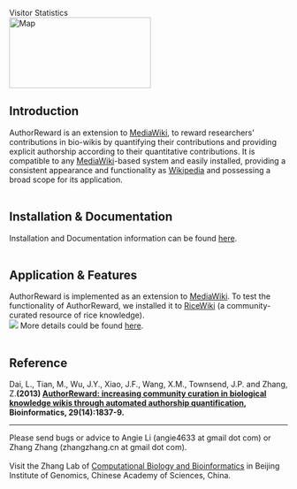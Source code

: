 <a href='Hidden comment: 
<wiki:toc max_depth="2" />
'></a>
Visitor Statistics<br>
<a href='http://www.revolvermaps.com/?target=enlarge&amp;i=arq63t0s2wp&amp;color=ff0000&amp;m=0'><img src='http://rk.revolvermaps.com/h/m/a/0/ff0000/128/0/arq63t0s2wp.png' alt='Map' width='256' height='128' /></a>

<h2>Introduction</h2>
AuthorReward is an extension to <a href='https://www.mediawiki.org/'>MediaWiki</a>, to reward researchers’ contributions in bio-wikis by quantifying their contributions and providing explicit authorship according to their quantitative contributions. It is compatible to any <a href='https://www.mediawiki.org/'>MediaWiki</a>-based system and easily installed, providing a consistent appearance and functionality as <a href='http://www.wikipedia.org/'>Wikipedia</a> and possessing a broad scope for its application.<br>
<br>
<h2>Installation & Documentation</h2>
Installation and Documentation information can be found <a href='AuthorReward.md'>here</a>.<br>
<br>
<h2>Application & Features</h2>
AuthorReward is implemented as an extension to <a href='https://www.mediawiki.org/'>MediaWiki</a>. To test the functionality of AuthorReward, we installed it to <a href='http://ricewiki.big.ac.cn'>RiceWiki</a> (a community-curated resource of rice knowledge).<br>
<img src='http://authorreward.googlecode.com/files/sd1-ricewiki.png' />
More details could be found <a href='Application.md'>here</a>.<br>
<br>
<h2>Reference</h2>
Dai, L., Tian, M., Wu, J.Y., Xiao, J.F., Wang, X.M., Townsend, J.P. and Zhang, Z.<b>(2013) <a href='http://www.ncbi.nlm.nih.gov/pubmed/23732274'>AuthorReward: increasing community curation in biological knowledge wikis through automated authorship quantification</a>, Bioinformatics, 29(14):1837-9.</b>



<hr />
Please send bugs or advice to Angie Li (angie4633 at gmail dot com) or Zhang Zhang (zhangzhang.cn at gmail dot com).<br>
<br>
Visit the Zhang Lab of <a href='http://cbb.big.ac.cn'>Computational Biology and Bioinformatics</a> in Beijing Institute of Genomics, Chinese Academy of Sciences, China.